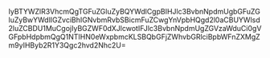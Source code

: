 IyBTYWZlR3VhcmQgTGFuZGluZyBQYWdlCgpBIHJlc3BvbnNpdmUgbGFuZGluZyBwYWdlIGZvciBhIGNvbmRvbSBicmFuZCwgYnVpbHQgd2l0aCBUYWlsd2luZCBDU1MuCgojIyBGZWF0dXJlcwotIFJlc3BvbnNpdmUgZGVzaWduCi0gVGFpbHdpbmQgQ1NTIHN0eWxpbmcKLSBQbGFjZWhvbGRlciBpbWFnZXMgZm9yIHByb2R1Y3Qgc2hvd2Nhc2U=